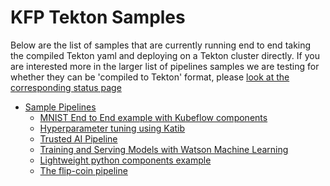 # KFP Tekton Samples

Below are the list of samples that are currently running end to end taking the compiled Tekton yaml and deploying on a Tekton cluster directly. 
If you are interested more in the larger list of pipelines samples we are testing for whether they can be 'compiled to Tekton' format, please [look at the corresponding status page](/sdk//python/tests/README.md)

- [Sample Pipelines](#sample-pipelines)
    + [MNIST End to End example with Kubeflow components](/samples/e2e-mnist)
    + [Hyperparameter tuning using Katib](#/samples/katib)
    + [Trusted AI Pipeline](/samples/trusted-ai)
    + [Training and Serving Models with Watson Machine Learning](/samples/watson-train-serve#training-and-serving-models-with-watson-machine-learning)
    + [Lightweight python components example](/samples/lightweight-component)
    + [The flip-coin pipeline](/samples/flip-coin)
